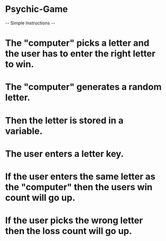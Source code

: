 
# Psychic-Game



-- Simple Instructions --
# The "computer" picks a letter and the user has to enter the right letter to win.
# The "computer" generates a random letter.
# Then the letter is stored in a variable.
# The user enters a letter key.
# If the user enters the same letter as the "computer" then the users win count will go up.
# If the user picks the wrong letter then the loss count will go up.

